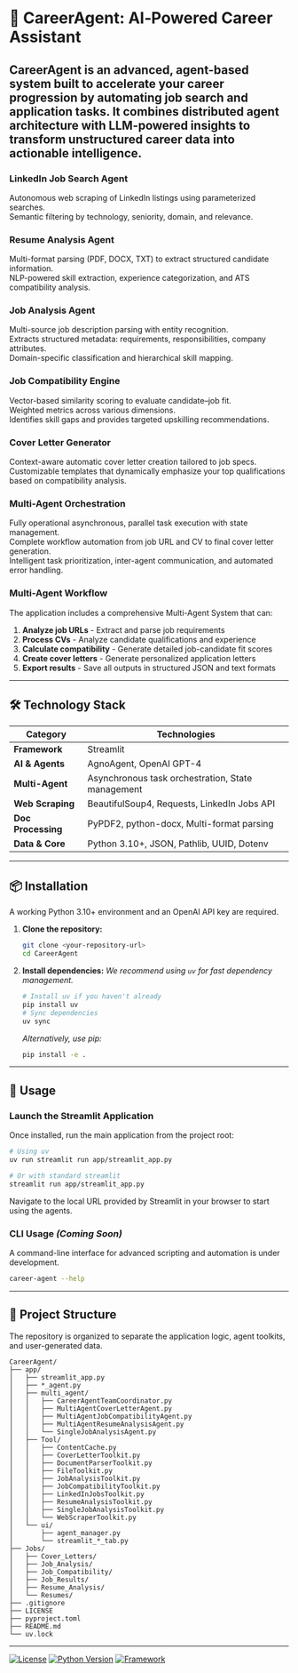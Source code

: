 # 🚀 CareerAgent: AI‑Powered Career Assistant

CareerAgent is an advanced, agent-based system built to accelerate your career progression by automating job search and application tasks. It combines distributed agent architecture with LLM-powered insights to transform unstructured career data into actionable intelligence.
---

### LinkedIn Job Search Agent
Autonomous web scraping of LinkedIn listings using parameterized searches.  
Semantic filtering by technology, seniority, domain, and relevance.

### Resume Analysis Agent
Multi-format parsing (PDF, DOCX, TXT) to extract structured candidate information.  
NLP-powered skill extraction, experience categorization, and ATS compatibility analysis.

### Job Analysis Agent
Multi-source job description parsing with entity recognition.  
Extracts structured metadata: requirements, responsibilities, company attributes.  
Domain-specific classification and hierarchical skill mapping.

### Job Compatibility Engine
Vector-based similarity scoring to evaluate candidate–job fit.  
Weighted metrics across various dimensions.  
Identifies skill gaps and provides targeted upskilling recommendations.

### Cover Letter Generator
Context-aware automatic cover letter creation tailored to job specs.  
Customizable templates that dynamically emphasize your top qualifications based on compatibility analysis.

### Multi-Agent Orchestration
Fully operational asynchronous, parallel task execution with state management.  
Complete workflow automation from job URL and CV to final cover letter generation.  
Intelligent task prioritization, inter-agent communication, and automated error handling.

### Multi-Agent Workflow

The application includes a comprehensive Multi-Agent System that can:

1. **Analyze job URLs** - Extract and parse job requirements
2. **Process CVs** - Analyze candidate qualifications and experience  
3. **Calculate compatibility** - Generate detailed job-candidate fit scores
4. **Create cover letters** - Generate personalized application letters
5. **Export results** - Save all outputs in structured JSON and text formats
---

## 🛠️ Technology Stack

| Category          | Technologies                                       |
| ----------------- | -------------------------------------------------- |
| **Framework**     | Streamlit                                          |
| **AI & Agents**   | AgnoAgent, OpenAI GPT-4                           |
| **Multi-Agent**   | Asynchronous task orchestration, State management |
| **Web Scraping**  | BeautifulSoup4, Requests, LinkedIn Jobs API       |
| **Doc Processing**| PyPDF2, python-docx, Multi-format parsing         |
| **Data & Core**   | Python 3.10+, JSON, Pathlib, UUID, Dotenv        |

---

## 📦 Installation

A working Python 3.10+ environment and an OpenAI API key are required.

1.  **Clone the repository:**
    ```bash
    git clone <your-repository-url>
    cd CareerAgent
    ```

2.  **Install dependencies:**
    *We recommend using `uv` for fast dependency management.*
    ```bash
    # Install uv if you haven't already
    pip install uv
    # Sync dependencies
    uv sync
    ```
    *Alternatively, use pip:*
    ```bash
    pip install -e .
    ```

---

## 🚀 Usage

### Launch the Streamlit Application

Once installed, run the main application from the project root:

```bash
# Using uv
uv run streamlit run app/streamlit_app.py

# Or with standard streamlit
streamlit run app/streamlit_app.py
```

Navigate to the local URL provided by Streamlit in your browser to start using the agents.


### CLI Usage *(Coming Soon)*

A command-line interface for advanced scripting and automation is under development.

```bash
career-agent --help
```

---

## 📁 Project Structure

The repository is organized to separate the application logic, agent toolkits, and user-generated data.

```
CareerAgent/
├── app/                        
│   ├── streamlit_app.py       
│   ├── *_agent.py              
│   ├── multi_agent/            
│   │   ├── CareerAgentTeamCoordinator.py  
│   │   ├── MultiAgentCoverLetterAgent.py  
│   │   ├── MultiAgentJobCompatibilityAgent.py  
│   │   ├── MultiAgentResumeAnalysisAgent.py   
│   │   └── SingleJobAnalysisAgent.py          
│   ├── Tool/                    
│   │   ├── ContentCache.py    
│   │   ├── CoverLetterToolkit.py 
│   │   ├── DocumentParserToolkit.py 
│   │   ├── FileToolkit.py     
│   │   ├── JobAnalysisToolkit.py
│   │   ├── JobCompatibilityToolkit.py 
│   │   ├── LinkedInJobsToolkit.py 
│   │   ├── ResumeAnalysisToolkit.py
│   │   ├── SingleJobAnalysisToolkit.py
│   │   └── WebScraperToolkit.py
│   └── ui/                     
│       ├── agent_manager.py     
│       └── streamlit_*_tab.py   
├── Jobs/                       
│   ├── Cover_Letters/          
│   ├── Job_Analysis/           
│   ├── Job_Compatibility/      
│   ├── Job_Results/            
│   ├── Resume_Analysis/         
│   └── Resumes/              
├── .gitignore                
├── LICENSE                      
├── pyproject.toml               
├── README.md                    
└── uv.lock                    
```

---

[![License](https://img.shields.io/badge/License-Apache_2.0-blue.svg)](https://opensource.org/licenses/Apache-2.0)
[![Python Version](https://img.shields.io/badge/python-3.10+-informational.svg)](https://www.python.org/)
[![Framework](https://img.shields.io/badge/Framework-Streamlit-ff4b4b.svg)](https://streamlit.io/)
